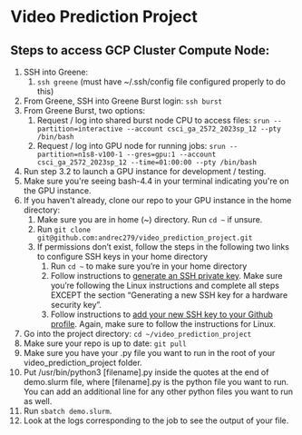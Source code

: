 # Video Prediction Project

## Steps to access GCP Cluster Compute Node:

1. SSH into Greene: 
    1. `ssh greene` (must have ~/.ssh/config file configured properly to do this)
2. From Greene, SSH into Greene Burst login: `ssh burst`
3. From Greene Burst, two options:
    1. Request / log into shared burst node CPU to access files: ```srun --partition=interactive --account csci_ga_2572_2023sp_12 --pty /bin/bash```
    2. Request / log into GPU node for running jobs: ```srun --partition=n1s8-v100-1 --gres=gpu:1 --account csci_ga_2572_2023sp_12 --time=01:00:00 --pty /bin/bash```
4. Run step 3.2 to launch a GPU instance for development / testing.
5. Make sure you're seeing bash-4.4 in your terminal indicating you're on the GPU instance.
6. If you haven't already, clone our repo to your GPU instance in the home directory:
    1. Make sure you are in home (~) directory. Run `cd ~` if unsure.
    2. Run `git clone git@github.com:andrec279/video_prediction_project.git`
    3. If permissions don’t exist, follow the steps in the following two links to configure SSH keys in your home directory
        1. Run `cd ~` to make sure you’re in your home directory
        2. Follow instructions to [generate an SSH private key](https://docs.github.com/en/authentication/connecting-to-github-with-ssh/generating-a-new-ssh-key-and-adding-it-to-the-ssh-agent). Make sure you’re following the Linux instructions and complete all steps EXCEPT the section “Generating a new SSH key for a hardware security key”.
        3. Follow instructions to [add your new SSH key to your Github profile](https://docs.github.com/en/authentication/connecting-to-github-with-ssh/adding-a-new-ssh-key-to-your-github-account). Again, make sure to follow the instructions for Linux.
7. Go into the project directory: `cd ~/video_prediction_project`
8. Make sure your repo is up to date: `git pull`
9. Make sure you have your .py file you want to run in the root of your video_prediction_project folder.
10. Put /usr/bin/python3 [filename].py inside the quotes at the end of demo.slurm file, where [filename].py is the python file you want to run. You can add an additional line for any other python files you want to run as well.
11. Run `sbatch demo.slurm`.
12. Look at the logs corresponding to the job to see the output of your file.
